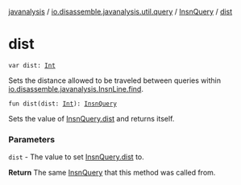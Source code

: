 [javanalysis](../../index.md) / [io.disassemble.javanalysis.util.query](../index.md) / [InsnQuery](index.md) / [dist](./dist.md)

# dist

`var dist: `[`Int`](https://kotlinlang.org/api/latest/jvm/stdlib/kotlin/-int/index.html)

Sets the distance allowed to be traveled between queries within [io.disassemble.javanalysis.InsnLine.find](../../io.disassemble.javanalysis/-insn-line/find.md).

`fun dist(dist: `[`Int`](https://kotlinlang.org/api/latest/jvm/stdlib/kotlin/-int/index.html)`): `[`InsnQuery`](index.md)

Sets the value of [InsnQuery.dist](./dist.md) and returns itself.

### Parameters

`dist` - The value to set [InsnQuery.dist](./dist.md) to.

**Return**
The same [InsnQuery](index.md) that this method was called from.

